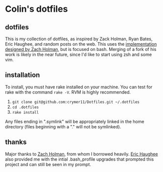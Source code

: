 # Colin's dotfiles

## dotfiles

This is my collection of dotfiles, as inspired by Zack Holman, Ryan Bates, Eric Haughee, and random posts on the web. This uses the [implementation designed by Zach Holman](https://github.com/holman/dotfiles), but is focused on bash. Merging of a fork of his work is likely in the near future, since I'd like to start using zsh and some vim.

## installation

To install, you must have rake installed on your machine. You can test for rake with the command `rake -V`. RVM is highly recommended.

  1. `git clone git@github.com:crymer11/Dotfiles.git ~/.dotfiles`
  2. `cd .dotfiles`
  3. `rake install`

Any files ending in ".symlink" will be appropriately linked in the home directory (files beginning with a "." will not be symlinked).

## thanks

Major thanks to [Zach Holman](https://github.com/holman/), from whom I borrowed heavily. [Eric Haughee](https://github.com/ehaughee) also provided me with the intial .bash_profile upgrades that prompted this project and can still be seen in my prompt.